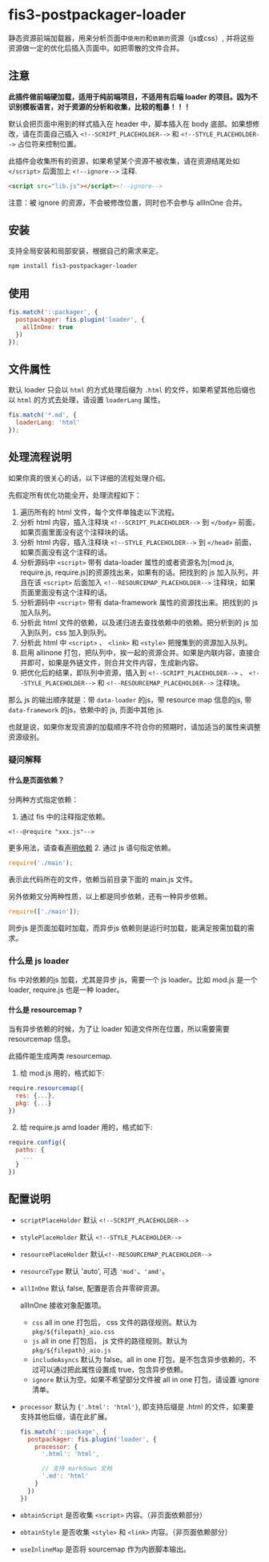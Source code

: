 # fis3-postpackager-loader
静态资源前端加载器，用来分析页面中`使用的`和`依赖的`资源（js或css）, 并将这些资源做一定的优化后插入页面中。如把零散的文件合并。

## 注意
**此插件做前端硬加载，适用于纯前端项目，不适用有后端 loader 的项目。因为不识别模板语言，对于资源的分析和收集，比较的粗暴！！！**

默认会把页面中用到的样式插入在 header 中，脚本插入在 body 底部。如果想修改，请在页面自己插入 `<!--SCRIPT_PLACEHOLDER-->` 和 `<!--STYLE_PLACEHOLDER-->` 占位符来控制位置。

此插件会收集所有的资源，如果希望某个资源不被收集，请在资源结尾处如 `</script>` 后面加上 `<!--ignore-->` 注释.

```html
<script src="lib.js"></script><!--ignore-->
```

注意：被 ignore 的资源，不会被修改位置，同时也不会参与 allInOne 合并。

## 安装
支持全局安装和局部安装，根据自己的需求来定。

```bash
npm install fis3-postpackager-loader
```

## 使用

```javascript
fis.match('::packager', {
  postpackager: fis.plugin('loader', {
    allInOne: true
  })
});
```

## 文件属性

默认 loader 只会以 `html` 的方式处理后缀为 `.html` 的文件，如果希望其他后缀也以  `html` 的方式去处理，请设置 `loaderLang` 属性。

```js
fis.match('*.md', {
  loaderLang: 'html'
});
```

## 处理流程说明
如果你真的很关心的话，以下详细的流程处理介绍。

先假定所有优化功能全开，处理流程如下：

1. 遍历所有的 html 文件，每个文件单独走以下流程。
2. 分析 html 内容，插入注释块 `<!--SCRIPT_PLACEHOLDER-->` 到 `</body>` 前面，如果页面里面没有这个注释块的话。
3. 分析 html 内容，插入注释块 `<!--STYLE_PLACEHOLDER-->` 到 `</head>` 前面，如果页面没有这个注释的话。
4. 分析源码中 `<script>` 带有 data-loader 属性的或者资源名为[mod.js, require.js, require.js]的资源找出来，如果有的话。把找到的 js 加入队列，并且在该 `<script>` 后面加入 `<!--RESOURCEMAP_PLACEHOLDER-->` 注释块，如果页面里面没有这个注释的话。
5. 分析源码中 `<script>` 带有 data-framework 属性的资源找出来。把找到的 js 加入队列。
6. 分析此 html 文件的依赖，以及递归进去查找依赖中的依赖。把分析到的 js 加入到队列，css 加入到队列。
7. 分析此 html 中 `<script>` 、 `<link>` 和 `<style>` 把搜集到的资源加入队列。
8. 启用 allinone 打包，把队列中，挨一起的资源合并。如果是内联内容，直接合并即可，如果是外链文件，则合并文件内容，生成新内容。
9. 把优化后的结果，即队列中资源，插入到 `<!--SCRIPT_PLACEHOLDER-->` 、 `<!--STYLE_PLACEHOLDER-->` 和 `<!--RESOURCEMAP_PLACEHOLDER-->` 注释块。

那么 js 的输出顺序就是：带 `data-loader` 的js，带 resource map 信息的js, 带 `data-framework` 的js，依赖中的 js, 页面中其他 js.

也就是说，如果你发现资源的加载顺序不符合你的预期时，请加适当的属性来调整资源级别。

### 疑问解释

#### 什么是页面依赖？

分两种方式指定依赖：

1. 通过 fis 中的注释指定依赖。

  ```
  <!--@require "xxx.js"-->
  ```

  更多用法，请查看[声明依赖](https://github.com/fex-team/fis3/wiki/%E5%A3%B0%E6%98%8E%E4%BE%9D%E8%B5%96)
2. 通过 js 语句指定依赖。

  ```javascript
  require('./main');
  ```
  表示此代码所在的文件，依赖当前目录下面的 main.js 文件。

另外依赖又分两种性质，以上都是同步依赖，还有一种异步依赖。

```javascript
require(['./main']);
```

同步js 是页面加载时加载，而异步js 依赖则是运行时加载，能满足按需加载的需求。

### 什么是 js loader

fis 中对依赖的js 加载，尤其是异步  js，需要一个 js loader。比如 mod.js 是一个 loader, require.js 也是一种 loader。

#### 什么是 resourcemap ?

当有异步依赖的时候，为了让 loader 知道文件所在位置，所以需要需要 resourcemap 信息。

此插件能生成两类 resourcemap.

1. 给 mod.js 用的，格式如下:

  ```javascript
  require.resourcemap({
    res: {...},
    pkg: {...}
  })
  ```
2. 给 require.js amd loader 用的，格式如下:

  ```javascript
  require.config({
    paths: {
      ...
    }
  })
  ```

## 配置说明

* `scriptPlaceHolder` 默认 `<!--SCRIPT_PLACEHOLDER-->`
* `stylePlaceHolder` 默认 `<!--STYLE_PLACEHOLDER-->`
* `resourcePlaceHolder` 默认`<!--RESOURCEMAP_PLACEHOLDER-->`
* `resourceType` 默认 'auto', 可选 `'mod'`、`'amd'`。
* `allInOne` 默认 false, 配置是否合并零碎资源。

  allInOne 接收对象配置项。

  - `css` all in one 打包后， css 文件的路径规则。默认为 `pkg/${filepath}_aio.css`
  - `js` all in one 打包后， js 文件的路径规则。默认为 `pkg/${filepath}_aio.js`
  - `includeAsyncs` 默认为 false。all in one 打包，是不包含异步依赖的，不过可以通过把此属性设置成 true，包含异步依赖。
  - `ignore` 默认为空。如果不希望部分文件被 all in one 打包，请设置 ignore 清单。

* `processor` 默认为 `{'.html': 'html'}`, 即支持后缀是 .html 的文件，如果要支持其他后缀，请在此扩展。

  ```js
  fis.match('::package', {
    postpackager: fis.plugin('loader', {
      processor: {
        '.html': 'html',

        // 支持 markdown 文档
        '.md': 'html'
      }
    })
  })
  ```
* `obtainScript` 是否收集 `<script>` 内容。（非页面依赖部分）
* `obtainStyle` 是否收集 `<style>` 和 `<link>` 内容。（非页面依赖部分）
* `useInlineMap` 是否将 sourcemap 作为内嵌脚本输出。
